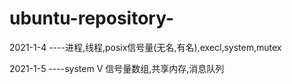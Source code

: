 # ubuntu-repository-
2021-1-4
----进程,线程,posix信号量(无名,有名),execl,system,mutex

2021-1-5
----system V 信号量数组,共享内存,消息队列
